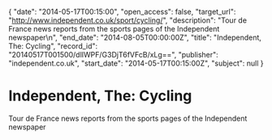 {
  "date": "2014-05-17T00:15:00", 
  "open_access": false, 
  "target_url": "http://www.independent.co.uk/sport/cycling/", 
  "description": "Tour de France news reports from the sports pages of the Independent newspaper\n", 
  "end_date": "2014-08-05T00:00:00Z", 
  "title": "Independent, The: Cycling", 
  "record_id": "20140517T001500/dlIWPF/G3DjT6fVFcB/xLg==", 
  "publisher": "independent.co.uk", 
  "start_date": "2014-05-17T00:15:00Z", 
  "subject": null
}

# Independent, The: Cycling

Tour de France news reports from the sports pages of the Independent newspaper
